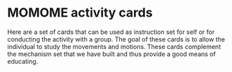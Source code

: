 # MOMOME activity cards 

Here are a set of cards that can be used as instruction set for self or for conducting the activity with a group. 
The goal of these cards is to allow the individual to study the movements and motions. These cards complement the mechanism set that
we have built and thus provide a good means of educating. 
